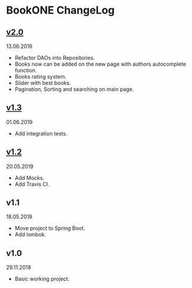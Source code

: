 # BookONE ChangeLog

## [v2.0](https://github.com/dmitryblackwell/BookONE/tree/v2.0-DBRefactor)
13.06.2019

* Refactor DAOs into Repositories.
* Books now can be added on the new page with authors autocomplete function.
* Books rating system.
* Slider with best books.
* Pagination, Sorting and searching on main page.

## [v1.3](https://github.com/dmitryblackwell/BookONE/tree/v1.3-Tests)
01.06.2019

* Add integration tests.

## [v1.2](https://github.com/dmitryblackwell/BookONE/tree/v1.2-Mocks)
20.05.2019

* Add Mocks.
* Add Travis CI.

## v1.1
18.05.2019

* Move project to Spring Boot. 
* Add lombok.

## v1.0
29.11.2018

* Basic working project.